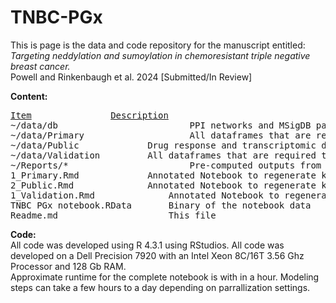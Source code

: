 # TNBC-PGx
This is page is the data and code repository for the manuscript entitled:\
*Targeting neddylation and sumoylation in chemoresistant triple negative breast cancer.*\
Powell and Rinkenbaugh et al. 2024 [Submitted/In Review]

**Content:**<br>
<pre>
<ins>Item</ins>				  <ins>Description</ins>	
~/data/db                    	  PPI networks and MSigDB pathways used during analysis.
~/data/Primary                    All dataframes that are required to run "TNBC PGx notebook.Rmd" and replicate primary analysis.
~/data/Public			  Drug response and transcriptomic data that was downloaded from public domain databases or primary literature.
~/data/Validation		  All dataframes that are required to run the "TNBC PGx notebook2.Rmd" and replicate analysis for validation/PEV time studies studies                   
~/Reports/*                 	  Pre-computed outputs from the Rmd. Subfolders follow the naming convention of their parent Rmd notebook. Interactive HTML files likely need to be downloaded before opening
1_Primary.Rmd     		  Annotated Notebook to regenerate key figures and exploratory analysis
2_Public.Rmd			  Annotated Notebook to regenerate key figuree for data downloaded from public resouces (e.g. DepMap, CTD2, GDSC)
1_Validation.Rmd    		  Annotated Notebook to regenerate key figures for the validation/PEV time studies studies
TNBC PGx notebook.RData   	  Binary of the notebook data
Readme.md                 	  This file
</pre>

**Code:**\
All code was developed using R 4.3.1 using RStudios. All code was developed on a Dell Precision 7920 with an Intel Xeon 8C/16T 3.56 Ghz Processor and 128 Gb RAM.\
Approximate runtime for the complete notebook is with in a hour. Modeling steps can take a few hours to a day depending on parrallization settings.

